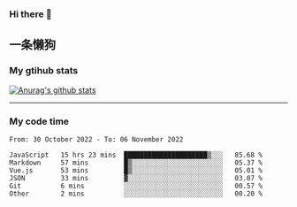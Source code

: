 ### Hi there 👋

## 一条懒狗
<!--
**kiss-me-quickly/kiss-me-quickly** is a ✨ _special_ ✨ repository because its `README.md` (this file) appears on your GitHub profile.

Here are some ideas to get you started:

- 🔭 I’m currently working on ...
- 🌱 I’m currently learning ...
- 👯 I’m looking to collaborate on ...
- 🤔 I’m looking for help with ...
- 💬 Ask me about ...
- 📫 How to reach me: ...
- 😄 Pronouns: ...
- ⚡ Fun fact: ...
-->


### My gtihub stats

[![Anurag's github stats](https://github-readme-stats.vercel.app/api?username=kiss-me-quickly)](https://github.com/anuraghazra/github-readme-stats)

***

### My code time

<!--START_SECTION:waka-->

```text
From: 30 October 2022 - To: 06 November 2022

JavaScript   15 hrs 23 mins  █████████████████████▒░░░   85.68 %
Markdown     57 mins         █▒░░░░░░░░░░░░░░░░░░░░░░░   05.37 %
Vue.js       53 mins         █▒░░░░░░░░░░░░░░░░░░░░░░░   05.01 %
JSON         33 mins         ▓░░░░░░░░░░░░░░░░░░░░░░░░   03.07 %
Git          6 mins          ░░░░░░░░░░░░░░░░░░░░░░░░░   00.57 %
Other        2 mins          ░░░░░░░░░░░░░░░░░░░░░░░░░   00.20 %
```

<!--END_SECTION:waka-->
